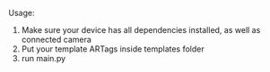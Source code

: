 Usage:
1) Make sure your device has all dependencies installed, as well as connected camera
2) Put your template ARTags inside templates folder
3) run main.py